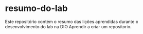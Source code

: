 # resumo-do-lab
Este repositório contém o resumo das lições aprendidas durante o desenvolvimento do lab na DIO
Aprendir a criar um repositorio.
